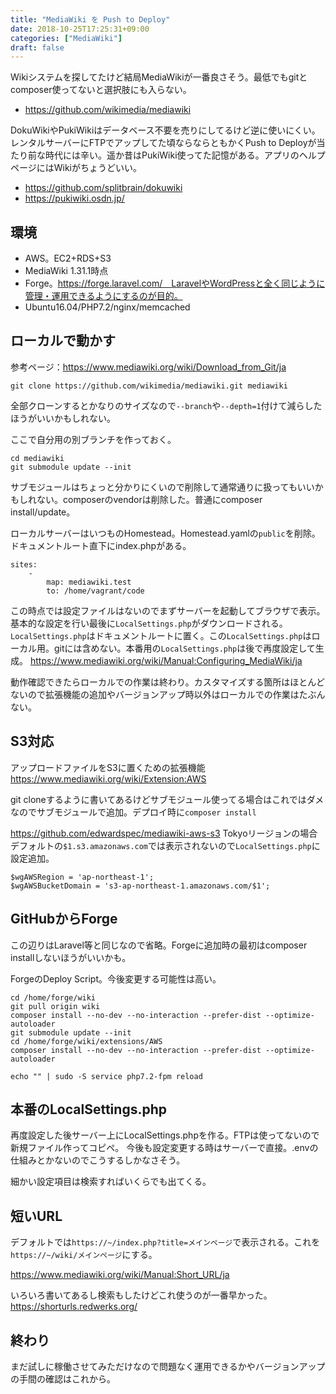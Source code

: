 ```yaml
---
title: "MediaWiki を Push to Deploy"
date: 2018-10-25T17:25:31+09:00
categories: ["MediaWiki"]
draft: false
---
```


Wikiシステムを探してたけど結局MediaWikiが一番良さそう。最低でもgitとcomposer使ってないと選択肢にも入らない。  

- https://github.com/wikimedia/mediawiki

DokuWikiやPukiWikiはデータベース不要を売りにしてるけど逆に使いにくい。レンタルサーバーにFTPでアップしてた頃ならならともかくPush to Deployが当たり前な時代には辛い。遥か昔はPukiWiki使ってた記憶がある。アプリのヘルプページにはWikiがちょうどいい。

- https://github.com/splitbrain/dokuwiki
- https://pukiwiki.osdn.jp/

## 環境
- AWS。EC2+RDS+S3
- MediaWiki 1.31.1時点
- Forge。https://forge.laravel.com/　LaravelやWordPressと全く同じように管理・運用できるようにするのが目的。
- Ubuntu16.04/PHP7.2/nginx/memcached

## ローカルで動かす
参考ページ：https://www.mediawiki.org/wiki/Download_from_Git/ja

```
git clone https://github.com/wikimedia/mediawiki.git mediawiki
```
全部クローンするとかなりのサイズなので`--branch`や`--depth=1`付けて減らしたほうがいいかもしれない。

ここで自分用の別ブランチを作っておく。

```
cd mediawiki
git submodule update --init
```
サブモジュールはちょっと分かりにくいので削除して通常通りに扱ってもいいかもしれない。composerのvendorは削除した。普通にcomposer install/update。

ローカルサーバーはいつものHomestead。Homestead.yamlの`public`を削除。ドキュメントルート直下にindex.phpがある。
```
sites:
    -
        map: mediawiki.test
        to: /home/vagrant/code
```

この時点では設定ファイルはないのでまずサーバーを起動してブラウザで表示。基本的な設定を行い最後に`LocalSettings.php`がダウンロードされる。`LocalSettings.php`はドキュメントルートに置く。この`LocalSettings.php`はローカル用。gitには含めない。本番用の`LocalSettings.php`は後で再度設定して生成。
https://www.mediawiki.org/wiki/Manual:Configuring_MediaWiki/ja

動作確認できたらローカルでの作業は終わり。カスタマイズする箇所はほとんどないので拡張機能の追加やバージョンアップ時以外はローカルでの作業はたぶんない。

## S3対応
アップロードファイルをS3に置くための拡張機能  
https://www.mediawiki.org/wiki/Extension:AWS

git cloneするように書いてあるけどサブモジュール使ってる場合はこれではダメなのでサブモジュールで追加。デプロイ時に`composer install`

https://github.com/edwardspec/mediawiki-aws-s3
Tokyoリージョンの場合デフォルトの`$1.s3.amazonaws.com`では表示されないので`LocalSettings.php`に設定追加。
```
$wgAWSRegion = 'ap-northeast-1';
$wgAWSBucketDomain = 's3-ap-northeast-1.amazonaws.com/$1';
```

## GitHubからForge
この辺りはLaravel等と同じなので省略。Forgeに追加時の最初はcomposer installしないほうがいいかも。

ForgeのDeploy Script。今後変更する可能性は高い。
```
cd /home/forge/wiki
git pull origin wiki
composer install --no-dev --no-interaction --prefer-dist --optimize-autoloader
git submodule update --init
cd /home/forge/wiki/extensions/AWS
composer install --no-dev --no-interaction --prefer-dist --optimize-autoloader

echo "" | sudo -S service php7.2-fpm reload
```

## 本番のLocalSettings.php
再度設定した後サーバー上にLocalSettings.phpを作る。FTPは使ってないので新規ファイル作ってコピペ。
今後も設定変更する時はサーバーで直接。.envの仕組みとかないのでこうするしかなさそう。

細かい設定項目は検索すればいくらでも出てくる。

## 短いURL
デフォルトでは`https://~/index.php?title=メインページ`で表示される。これを`https://~/wiki/メインページ`にする。

https://www.mediawiki.org/wiki/Manual:Short_URL/ja

いろいろ書いてあるし検索もしたけどこれ使うのが一番早かった。
https://shorturls.redwerks.org/

## 終わり
まだ試しに稼働させてみただけなので問題なく運用できるかやバージョンアップの手間の確認はこれから。
